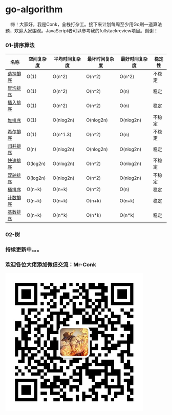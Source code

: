 # go-algorithm
&nbsp;&nbsp;&nbsp;&nbsp;嗨！大家好，我是Conk，全栈打杂工。接下来计划每周至少用Go刷一道算法题，欢迎大家围观。JavaScript者可以参考我的fullstackreview项目。谢谢！

### 01-排序算法
|  名称   | 空间复杂度  | 平均时间复杂度 | 最坏时间复杂度 | 最好时间复杂度 | 稳定性 |
|  ----  | ----  |  ----  | ----  | ---- | ---- |
| [选择排序](01-排序算法/selectsort.go)  | O(1) | O(n^2) | O(n^2) | O(n^2) | 不稳定 |
| [冒泡排序](01-排序算法/bubblesort.go)  | O(1) | O(n^2) | O(n^2) | O(n) | 稳定 |
| [插入排序](01-排序算法/insertsort.go)  | O(1) | O(n^2) | O(n^2) | O(n) | 稳定 |
| [堆排序]()  | O(1) | O(nlog2n) | O(nlog2n) | O(nlog2n) | 不稳定 |
| [希尔排序]()  | O(1) | O(n^1.3) | O(n^2) | O(n) | 不稳定 |
| [归并排序]()  | O(n) | O(nlog2n) | O(nlog2n) | O(nlog2n) | 稳定 |
| [快速排序]()  | O(log2n) | O(nlog2n) | O(n^2) | O(nlog2n) | 不稳定 |
| [双轴排序]()  | O(log2n) | O(nlog2n) | O(n^2) | O(nlog2n) | 不稳定 |
| [桶排序]()  | O(n+k) | O(n+k) | O(n^2) | O(n) | 稳定 |
| [计数排序]()  | O(n+k) | O(n+k) | O(n+k) | O(n+k) | 稳定 |
| [基数排序]()  | O(n+k) | O(n*k) | O(n*k) | O(n*k) | 稳定 |

### 02-树


### 持续更新中。。。

### 欢迎各位大佬添加微信交流：Mr-Conk

![2](./Mr-Conk.jpeg)
